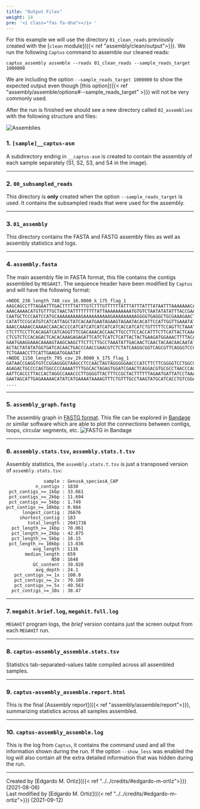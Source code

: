 ```yaml
---
title: "Output Files"
weight: 14
pre: '<i class="fas fa-dna"></i> '
---
```


For this example we will use the directory `01_clean_reads` previously created with the [`clean` module]({{< ref "assembly/clean/output">}}). We run the following `Captus` command to assemble our cleaned reads:

```console
captus_assembly assemble --reads 01_clean_reads --sample_reads_target 1000000
```

We are including the option `--sample_reads_target 1000000` to show the expected output even though [this option]({{< ref "assembly/assemble/options#--sample_reads_target" >}}) will not be very commonly used.

After the run is finished we should see a new directory called `02_assemblies` with the following structure and files:

![Assemblies](/images/assemblies.png?width=604)

### 1. **`[sample]__captus-asm`**
A subdirectory ending in `__captus-asm` is created to contain the assembly of each sample separately (S1, S2, S3, and S4 in the image).
___
### 2. **`00_subsampled_reads`**
This directory is **only** created when the option `--sample_reads_target` is used. It contains the subsampled reads that were used for the assembly.
___
### 3. **`01_assembly`**
This directory contains the FASTA and FASTG assembly files as well as assembly statistics and logs.
___
### 4. **`assembly.fasta`**
The main assembly file in FASTA format, this file contains the contigs assembled by `MEGAHIT`. The sequence header have been modified by `Captus` and will have the following format:
```text
>NODE_230_length_748_cov_16.0000_k_175_flag_1
AAGCAGCCTTTAGAATTTGACTTTTTATTTGTCTTTGTTTTTTATTTATTTATTTATAATTTAAAAAAACAAAAAACAAA
AAACAAAACATGTGTTTGCTAACTATTTTTTTTTATTAAAAAAAAAATGTGTCTAATATATATTTACCGAATTAATAAAA
CAATGCTCCCAATCCATGCAAAAAAAAAGAAAAAAAAAAGAAAAAAAAAGGGGTGAGGCTGCGAAAGAACTCAGCTGTGC
CATATTCCGCATGTCATCATTAGCTATCACAATGAATAGAAGTAGAATACACATTCCATTGGTTGAAATATTATATTTCA
AAACCAAAACCAAAACCAACACCCCATCATCATCATCATCATCACCATCATCTGTTTTTCCAGTTCTAAATCTTTCTCTT
CTCTTTCCTTCACAGATCATCAGGTTTCGACAAACACCAACTTGCCTTCCACCATTTCTTCATTACTCAAATCTATCACT
CTCGTCTCCACAGACTCACACAAAGAGAGATTCATCTCATCTCATTACTACTGAAGATGGAAACTTTTACACATACACAT
GAATGAAGGAAACAAAAGTAAGCAAGCTTCTTCTTGCCTAAATATTGACAACTCAACTACAACAACAATATGAGCATTAT
ACTACTATATATGGTGATCACAACTGACCCAACCGAACGTCTCTATCAAGGCGGTCAGCGTTCAGGGTCCCCGGAAGCTC
TCTGAAACCTTCATTGAAGATGGAATAT
>NODE_1150_length_795_cov_29.0000_k_175_flag_1
GATAACCGAGGTGTCCGGAGGGGTAAGCCTCCAACTAGTAGGGGGAACCCATCTTCTTCGGGGTCCTGGCGACTCGACCG
AGAGACTGCCCCAGTGGCCCCAAAATTTTGGCACTAGAGTGGATCGAACTCAGGACGTGCGCCTAACCCACGCGTCCCAG
AATTCACCCTTACCACTAGGCCAAACCCTTGGGGTTACTTTCCGCTACTTTTTTAGAATGATTATCCTAAATCAAGAAAG
GAATAGCATTGAGAAAAACATATCATGAAAATAAAAGTTTCTGTTTGCCTAAGTATGCATCACCTGTCGGATTATTACAC
....
```
___
### 5. **`assembly_graph.fastg`**
The assembly graph in [FASTG format](http://fastg.sourceforge.net/FASTG_Spec_v1.00.pdf). This file can be explored in [Bandage](https://rrwick.github.io/Bandage/) or similar software which are able to plot the connections between contigs, loops, circular segments, etc.
![FASTG in Bandage](/images/fastg_in_bandage.png?classes=shadow)
___
### 6. **`assembly.stats.tsv`, `assembly.stats.t.tsv`**
Assembly statistics, the `assembly.stats.t.tsv` is just a transposed version of `assembly.stats.tsv`:
```text
              sample : GenusA_speciesA_CAP
           n_contigs : 1830
 pct_contigs_>=_1kbp : 33.661
 pct_contigs_>=_2kbp : 11.694
 pct_contigs_>=_5kbp : 1.749
pct_contigs_>=_10kbp : 0.984
      longest_contig : 26676
     shortest_contig : 183
        total_length : 2041738
  pct_length_>=_1kbp : 70.061
  pct_length_>=_2kbp : 42.875
  pct_length_>=_5kbp : 18.15
 pct_length_>=_10kbp : 13.836
          avg_length : 1116
       median_length : 659
                 N50 : 1648
          GC_content : 39.028
           avg_depth : 24.1
   pct_contigs_>=_1x : 100.0
   pct_contigs_>=_2x : 70.109
   pct_contigs_>=_5x : 49.563
  pct_contigs_>=_10x : 38.47
```
___
### 7. **`megahit.brief.log`, `megahit.full.log`**
`MEGAHIT` program logs, the _brief_ version contains just the screen output from each `MEGAHIT` run.
___
### 8. **`captus-assembly_assemble.stats.tsv`**
Statistics tab-separated-values table compiled across all assembled samples.
___
### 9. **`captus-assembly_assemble.report.html`**
This is the final [Assembly report]({{< ref "assembly/assemble/report">}}), summarizing statistics across all samples assembled.
___
### 10. **`captus-assembly_assemble.log`**
This is the log from `Captus`, it contains the command used and all the information shown during the run. If the option `--show_less` was enabled the log will also contain all the extra detailed information that was hidden during the run.

___
Created by [Edgardo M. Ortiz]({{< ref "../../credits/#edgardo-m-ortiz">}}) (2021-08-06)  
Last modified by [Edgardo M. Ortiz]({{< ref "../../credits/#edgardo-m-ortiz">}}) (2021-09-12)